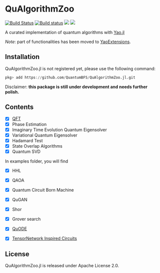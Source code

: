 # QuAlgorithmZoo

[![Build Status](https://travis-ci.org/QuantumBFS/QuAlgorithmZoo.jl.svg?branch=master)](https://travis-ci.org/QuantumBFS/QuAlgorithmZoo.jl)
[![Build status](https://ci.appveyor.com/api/projects/status/wdbroxclvf1nhsen/branch/master?svg=true)](https://ci.appveyor.com/project/Roger-luo/qualgorithmzoo-jl/branch/master)
[![](https://img.shields.io/badge/docs-stable-blue.svg)](https://quantumbfs.github.io/QuAlgorithmZoo.jl/stable/)
[![](https://img.shields.io/badge/docs-latest-blue.svg)](https://quantumbfs.github.io/QuAlgorithmZoo.jl/latest/)

A curated implementation of quantum algorithms with [Yao.jl](https://github.com/QuantumBFS/Yao.jl)

*Note*: part of functionalities has been moved to [YaoExtensions](https://github.com/QuantumBFS/YaoExtensions.jl).

## Installation

QuAlgorithmZoo.jl is not registered yet, please use the following command:

```julia
pkg> add https://github.com/QuantumBFS/QuAlgorithmZoo.jl.git
```

Disclaimer: **this package is still under development and needs further polish.**

## Contents

- [x] [QFT](https://github.com/QuantumBFS/YaoExtensions.jl)
- [x] Phase Estimation
- [x] Imaginary Time Evolution Quantum Eigensolver
- [x] Variational Quantum Eigensolver
- [x] Hadamard Test
- [x] State Overlap Algorithms
- [x] Quantum SVD

In examples folder, you will find

- [x] HHL
- [x] QAOA
- [x] Quantum Circuit Born Machine
- [x] QuGAN
- [x] Shor
- [x] Grover search

- [x] [QuODE](https://github.com/QuantumBFS/QuDiffEq.jl)
- [x] [TensorNetwork Inspired Circuits](https://github.com/GiggleLiu/QuantumPEPS.jl)

## License

QuAlgorithmZoo.jl is released under Apache License 2.0.
